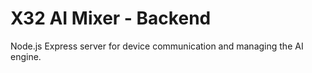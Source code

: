 # X32 AI Mixer - Backend

Node.js Express server for device communication and managing the AI engine.
